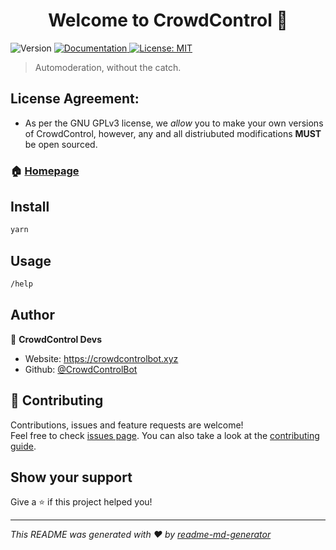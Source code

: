 <h1 align="center">Welcome to CrowdControl 👋</h1>
<p>
  <img alt="Version" src="https://img.shields.io/badge/version-Dev 0-blue.svg?cacheSeconds=2592000" />
  <a href="https://docs.crowdcontrolbot.xyz" target="_blank">
    <img alt="Documentation" src="https://img.shields.io/badge/documentation-yes-brightgreen.svg" />
  </a>
  <a href="#" target="_blank">
    <img alt="License: MIT" src="https://img.shields.io/badge/License-MIT-yellow.svg" />
  </a>
</p>

> Automoderation, without the catch.

## License Agreement:
- As per the GNU GPLv3 license, we _allow_ you to make your own versions of CrowdControl, however, any and all distriubuted modifications **MUST** be open sourced.

### 🏠 [Homepage](https://crowdcontrolbot.xyz)

## Install

```sh
yarn
```

## Usage

```sh
/help
```

## Author

👤 **CrowdControl Devs**

* Website: https://crowdcontrolbot.xyz
* Github: [@CrowdControlBot](https://github.com/CrowdControlBot)

## 🤝 Contributing

Contributions, issues and feature requests are welcome!<br />Feel free to check [issues page](https://github.com/CrowdControlBot/bot/issues). You can also take a look at the [contributing guide](https://github.com/CrowdControlBot/bot/tree/main/.github/CONTRIBUTING.md).

## Show your support

Give a ⭐️ if this project helped you!

***
_This README was generated with ❤️ by [readme-md-generator](https://github.com/kefranabg/readme-md-generator)_
